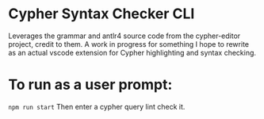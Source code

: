 # Cypher Syntax Checker CLI
Leverages the grammar and antlr4 source code from the cypher-editor project, credit to them. A work in progress for something I hope to rewrite as an actual vscode extension for Cypher highlighting and syntax checking.

# To run as a user prompt:
`npm run start`
Then enter a cypher query lint check it.